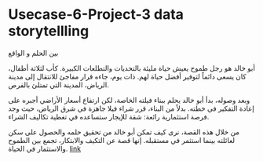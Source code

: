 # Usecase-6-Project-3 data storytellling
بين الحلم و الواقع

أبو خالد هو رجل طموح يعيش حياة مليئة بالتحديات والتطلعات الكبيرة. كأب لثلاثة أطفال، كان يسعى دائماً لتوفير أفضل حياة لهم. ذات يوم، جاءه قرار مفاجئ للانتقال إلى مدينة الرياض، المدينة التي تمتلئ بالفرص.

وبعد وصوله، بدأ أبو خالد يحلم ببناء فيلته الخاصة، لكن ارتفاع أسعار الأراضي أجبره على إعادة التفكير في خطته. بدلاً من البناء، قرر شراء فيلا جاهزة في شرق الرياض، حيث وجد فرصة استثمارية رائعة: شقة للإيجار ستساعده في تغطية تكاليف الشراء.

من خلال هذه القصة، نرى كيف تمكن أبو خالد من تحقيق حلمه والحصول على سكن لعائلته بينما استثمر في مستقبله. إنها قصة عن التكيف والابتكار، تجمع بين الطموح والاستثمار في الحياة.
[link](https://usecase6-dhk4gnbymi2tpyidnkzmxe.streamlit.app/)
